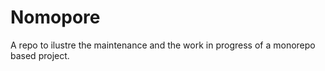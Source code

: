 # Nomopore

A repo to ilustre the maintenance and the work in progress of a monorepo based project.
